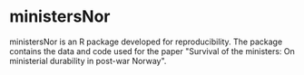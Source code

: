 # ministersNor
ministersNor is an R package developed for reproducibility. The package contains the data and code used for the paper "Survival of the ministers: On ministerial durability in post-war Norway".
